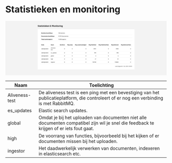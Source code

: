 # Statistieken en monitoring

![In de figuur zie je een overzicht van de status van de verschillende taken van het platform.](img/admin_6.png)

| Naam           | Toelichting                                                                                                                             |
| -------------- | --------------------------------------------------------------------------------------------------------------------------------------- |
| Aliveness-test | De aliveness test is een ping met een bevestiging van het publicatieplatform, die controleert of er nog een verbinding is met RabbitMQ. |
| es_updates     | Elastic search updates.                                                                                                                 |
| global         | Omdat je bij het uploaden van documenten niet alle documenten compatibel zijn wil je snel die feedback te krijgen of er iets fout gaat. |
| high           | De voorrang van functies, bijvoorbeeld bij het kijken of er documenten missen bij het uploaden.                                         |
| ingestor       | Het daadwerkelijk verwerken van documenten, indexeren in elasticsearch etc.                                                             |

